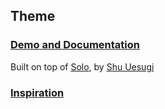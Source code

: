 ## Theme

### [Demo and Documentation](https://adueck.github.io/good-clean-read)
Built on top of <a href="http://chibicode.github.io/solo">Solo</a>, by [Shu Uesugi](https://github.com/chibicode)

### [Inspiration](http://jamigibbs.com/)
